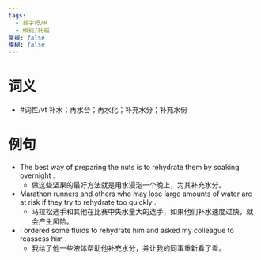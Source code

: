 ```yaml
---
tags:
  - 首字母/R
  - 级别/托福
掌握: false
模糊: false
---
```

# 词义
- #词性/vt  补水；再水合；再水化；补充水分；补充水份
# 例句
- The best way of preparing the nuts is to rehydrate them by soaking overnight .
	- 做这些坚果的最好方法就是用水浸泡一个晚上，为其补充水分。
- Marathon runners and others who may lose large amounts of water are at risk if they try to rehydrate too quickly .
	- 马拉松选手和其他在比赛中失水量大的选手，如果他们补水速度过快，就会产生风险。
- I ordered some fluids to rehydrate him and asked my colleague to reassess him .
	- 我给了他一些液体帮助他补充水分，并让我的同事重新看了看。

